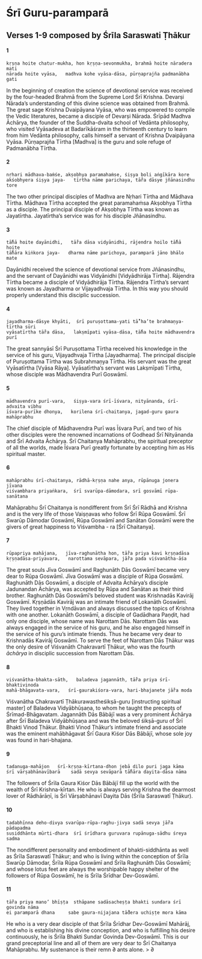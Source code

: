 # Śrī Guru-paramparā

## Verses 1-9 composed by Śrīla Saraswati Ṭhākur

#### 1

    kṛṣṇa hoite chatur-mukha, hon kṛṣṇa-sevonmukha, brahmā hoite nāradera mati
    nārada hoite vyāsa,   madhva kohe vyāsa-dāsa, pūrṇaprajña padmanābha gati

In the beginning of creation the science of devotional service was received by the four-headed Brahmā from the Supreme Lord Śrī Krishna. Devarṣi Nārada’s understanding of this divine science was obtained from Brahmā. The great sage Krishna Dvaipāyana Vyāsa, who was empowered to compile the Vedic literatures, became a disciple of Devarṣi Nārada. Śrīpād Madhva Āchārya, the founder of the Śuddha-dvaita school of Vedānta philosophy, who visited Vyāsadeva at Badarīkāśram in the thirteenth century to learn from him Vedānta philosophy, calls himself a servant of Krishna Dvaipāyana Vyāsa. Pūrṇaprajña Tīrtha [Madhva] is the guru and sole refuge of Padmanābha Tīrtha.

#### 2

    nṛhari mādhava-baṁśe, akṣobhya paramahaṁse, śiṣya boli aṅgīkāra kore
    akśobhyera śiṣya jaya-   tīrtha nāme parichaya, tā̐ra dāsye jñānasindhu tore

The two other principal disciples of Madhva are Nṛhari Tīrtha and Mādhava Tīrtha. Mādhava Tīrtha accepted the great paramahaṁsa Akṣobhya Tīrtha as a disciple. The principal disciple of Akṣobhya Tīrtha was known as Jayatīrtha. Jayatīrtha’s service was for his disciple Jñānasindhu.

#### 3

    tā̐hā hoite dayānidhi,   tā̐ra dāsa vidyānidhi, rājendra hoilo tā̐hā hoite
    tā̐hāra kiṅkora jaya-   dharma nāme parichoya, paramparā jāno bhālo mate

Dayānidhi received the science of devotional
service from Jñānasindhu, and the servant of Dayānidhi was Vidyānidhi [Vidyādhirāja Tīrtha].
Rājendra Tīrtha became a disciple of Vidyādhirāja Tīrtha. Rājendra Tīrtha’s servant was known as Jayadharma or Vijayadhvaja Tīrtha. In this way you should properly understand this disciplic succession.

#### 4

    jayadharma-dāsye khyāti,  śrī puruṣottama-yati tā̐’ha’te brahmaṇya-tīrtha sūri
    vyāsatīrtha tā̐ra dāsa,   lakṣmīpati vyāsa-dāsa, tā̐ha hoite mādhavendra purī

The great sannyāsī Śrī Puruṣottama Tīrtha received his knowledge in the service of his guru, Vijayadhvaja Tīrtha [Jayadharma]. The principal disciple of Puruṣottama Tīrtha was Subrahmaṇya Tīrtha. His servant was the great Vyāsatīrtha [Vyāsa Rāya]. Vyāsatīrtha’s servant was Lakṣmīpati Tīrtha, whose disciple was Mādhavendra Purī Goswāmī.

#### 5

    mādhavendra purī-vara,   śiṣya-vara śrī-īśvara, nityānanda, śrī-advaita vibhu
    īśvara-purīke dhonya,   korilena śrī-chaitanya, jagad-guru gaura mahāprabhu

The chief disciple of Mādhavendra Purī was Īśvara Purī, and two of his other disciples were the renowned incarnations of Godhead Śrī Nityānanda and Śrī Advaita Āchārya. Śrī Chaitanya Mahāprabhu, the spiritual preceptor of all the worlds, made Īśvara Purī greatly fortunate by accepting him as His spiritual master.

#### 6

    mahāprabhu śrī-chaitanya, rādhā-kṛṣṇa nahe anya, rūpānuga jonera jīvana
    viśvambhara priyaṅkara,  śrī svarūpa-dāmodara, srī gosvāmī rūpa-sanātana

Mahāprabhu Śrī Chaitanya is nondifferent from Śrī Śrī Rādhā and Krishna and is the very life of those Vaiṣṇavas who follow Śrī Rūpa Goswāmī. Śrī Swarūp Dāmodar Goswāmī, Rūpa Goswāmī and Sanātan Goswāmī
were the givers of great happiness to Viśvambha - ra [Śrī Chaitanya].

#### 7

    rūpapriya mahājana,   jīva-raghunātha hon, tā̐ra priya kavi kṛṣṇadāsa
    kṛṣṇadāsa-priyavara,   narottama sevāpara, jā̐ra pada viśvanātha-āśa

The great souls Jīva Goswāmī and Raghunāth Dās Goswāmī became very dear to Rūpa Goswāmī. Jīva Goswāmī was a disciple of Rūpa Goswāmī. Raghunāth Dās Goswāmī, a disciple of Advaita Āchārya’s disciple Jadunandan Āchārya, was accepted by Rūpa and Sanātan as their third brother. Raghunāth Dās Goswāmī’s beloved student was Krishnadās Kavirāj Goswāmī. Kṛṣṇādās Kavirāj was an intimate friend of Lokanāth Goswāmī. They lived together in Vṛndāvan and always discussed the topics of Krishna with one another. Lokanāth Goswāmī, a disciple of Gadādhara Paṇḍit, had only one disciple, whose name was Narottam Dās. Narottam Dās was always engaged in the service of his guru, and he also engaged himself in the service of his guru’s intimate friends. Thus he became very dear to Krishnadās Kavirāj Goswāmī. To serve the feet of Narottam Dās Ṭhākur was the only desire of Viśvanāth Chakravartī Ṭhākur, who was the fourth *āchārya* in disciplic succession from Narottam Dās.

#### 8

    viśvanātha-bhakta-sāth,   baladeva jagannāth, tā̐ra priya śrī-bhaktivinoda
    mahā-bhāgavata-vara,   śrī-gaurakiśora-vara, hari-bhajanete jā̐ra moda

Viśvanātha Chakravartī Ṭhākurawastheśikṣā-guru [instructing spiritual master] of Baladeva Vidyābhūṣaṇa, to whom he taught the precepts of Śrīmad-Bhāgavatam. Jagannāth Dās Bābājī was a very prominent Āchārya after Śrī Baladeva Vidyābhūṣaṇa and was the beloved śikṣā-guru of Śrī Bhakti Vinod Ṭhākur. Bhakti Vinod Ṭhākur’s intimate friend and associate was the eminent mahābhāgavat Śrī Gaura Kiśor Dās Bābājī, whose sole
joy was found in hari-bhajana.

#### 9

    tadanuga-mahājon   śrī-kṛṣṇa-kīrtana-dhon jebā dilo puri jaga kāma
    śrī vārṣabhānavībarā    sadā sevya sevāparā tā̐hāra dayita-dāsa nāma

The followers of Śrīla Gaura Kiśor Dās Bābājī fill up the world with the wealth of Śrī Krishna-kīrtan. He who is always serving Krishna the dearmost lover of Rādhārāṇī, is Śrī Vārṣabhānavī Dayita Dās (Śrīla Saraswatī Ṭhākur).

#### 10

    tadabhīnna deho-divya svarūpa-rūpa-raghu-jivya sadā sevya jā̐ra pādapadma
    susiddhānta mūrti-dhara  śrī śrīdhara guruvara rupānuga-sādhu śreya sadma

The nondifferent personality and embodiment of bhakti-siddhānta as well as Śrīla Saraswatī Ṭhākur; and who is living within the conception of Śrīla Swarūp Dāmodar, Śrīla Rūpa Goswāmī and Śrīla Raghunāth Dās Goswāmī; and whose lotus feet are always the worshipable happy shelter of the followers of Rūpa Goswāmī, he is Śrīla Śrīdhar Dev-Goswāmī.

#### 11

    tā̐ra priya mano’ bhīṣṭa  sthāpane sadāsacheṣṭa bhakti sundara śrī govinda nāma
    ei paramparā dhana     sabe gaura-nijajana tā̐dera uchiṣṭe mora kāma

He who is a very dear disciple of that Śrīla Śrīdhar Dev-Goswāmī Mahārāj, and who is establishing his divine conception, and who is fulfilling his desire continuously, he is Śrīla Bhakti Sundar Govinda Dev-Goswāmī. This is our grand preceptorial line and all of them are very dear to Śrī Chaitanya Mahāprabhu. My sustenance
is their remn ∂ ants alone. > ∂

